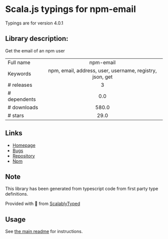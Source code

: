 
# Scala.js typings for npm-email

Typings are for version 4.0.1

## Library description:
Get the email of an npm user

|                    |                 |
| ------------------ | :-------------: |
| Full name          | npm-email |
| Keywords           | npm, email, address, user, username, registry, json, get |
| # releases         | 3 |
| # dependents       | 0.0 |
| # downloads        | 580.0 |
| # stars            | 29.0 |

## Links
- [Homepage](https://github.com/sindresorhus/npm-email#readme)
- [Bugs](https://github.com/sindresorhus/npm-email/issues)
- [Repository](https://github.com/sindresorhus/npm-email)
- [Npm](https://www.npmjs.com/package/npm-email)
    


## Note
This library has been generated from typescript code from first party type definitions.

Provided with :purple_heart: from [ScalablyTyped](https://github.com/oyvindberg/ScalablyTyped)

## Usage
See [the main readme](../../readme.md) for instructions.


